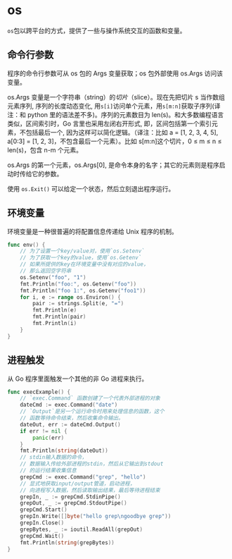 # os

`os`包以跨平台的方式，提供了一些与操作系统交互的函数和变量。

## 命令行参数

程序的命令行参数可从 os 包的 Args 变量获取；os 包外部使用 os.Args 访问该变量。

os.Args 变量是一个字符串（string）的*切片*（slice）。现在先把切片 s 当作数组元素序列, 序列的长度动态变化, 用`s[i]`访问单个元素，用`s[m:n]`获取子序列(译注：和 python 里的语法差不多)。序列的元素数目为 len(s)。和大多数编程语言类似，区间索引时，Go 言里也采用左闭右开形式, 即，区间包括第一个索引元素，不包括最后一个, 因为这样可以简化逻辑。（译注：比如 a = [1, 2, 3, 4, 5], a[0:3] = [1, 2, 3]，不包含最后一个元素）。比如 s[m:n]这个切片，0 ≤ m ≤ n ≤ len(s)，包含 n-m 个元素。

os.Args 的第一个元素，os.Args[0], 是命令本身的名字；其它的元素则是程序启动时传给它的参数。

使用 `os.Exit()` 可以给定一个状态，然后立刻退出程序运行。

## 环境变量

环境变量是一种很普遍的将配置信息传递给 Unix 程序的机制。

```go
func env() {
	// 为了设置一个key/value对，使用`os.Setenv`
	// 为了获取一个key的value，使用`os.Getenv`
	// 如果所提供的key在环境变量中没有对应的value，
	// 那么返回空字符串
	os.Setenv("foo", "1")
	fmt.Println("foo:", os.Getenv("foo"))
    fmt.Println("foo 1:", os.Getenv("foo1"))
    for i, e := range os.Environ() {
		pair := strings.Split(e, "=")
		fmt.Println(e)
		fmt.Println(pair)
		fmt.Println(i)
	}
}
```

## 进程触发

从 Go 程序里面触发一个其他的非 Go 进程来执行。

```go
func execExample() {
	// `exec.Command` 函数创建了一个代表外部进程的对象
	dateCmd := exec.Command("date")
	// `Output`是另一个运行命令时用来处理信息的函数，这个
	// 函数等待命令结束，然后收集命令输出。
	dateOut, err := dateCmd.Output()
	if err != nil {
		panic(err)
	}
	fmt.Println(string(dateOut))
	// stdin输入数据的命令，
	// 数据输入传给外部进程的stdin，然后从它输出到stdout
	// 的运行结果收集信息
	grepCmd := exec.Command("grep", "hello")
	// 显式地获取input/output管道，启动进程，
	// 向进程写入数据，然后读取输出结果，最后等待进程结束
	grepIn, _ := grepCmd.StdinPipe()
	grepOut, _ := grepCmd.StdoutPipe()
	grepCmd.Start()
	grepIn.Write([]byte("hello grep\ngoodbye grep"))
	grepIn.Close()
	grepBytes, _ := ioutil.ReadAll(grepOut)
	grepCmd.Wait()
	fmt.Println(string(grepBytes))
}

```

